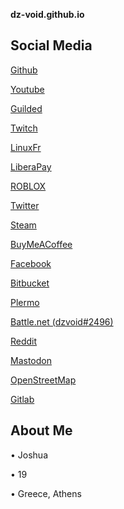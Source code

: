 **dz-void.github.io**
  
**Social Media**
----------------
  [Github](https://github.com/dz-void)
  
  [Youtube](https://www.youtube.com/channel/UCMW5Dxg_XH0sosr7GNiskwQ)
  
  [Guilded](https://guilded.gg/dzvoids-cult)
  
  [Twitch](https://twitch.tv/dz_void)
  
  [LinuxFr](https://linuxfr.org/users/dzvoid)
  
  [LiberaPay](https://liberapay.com/dz-void/)
  
  [ROBLOX](https://www.roblox.com/users/3247147868/profile)
  
  [Twitter](https://twitter.com/DzVoid)
  
  [Steam](https://steamcommunity.com/id/dz-void)
  
  [BuyMeACoffee](https://www.buymeacoffee.com/dz.void)
  
  [Facebook](https://facebook.com/profile.php?id=100077212432383)
  
  [Bitbucket](https://bitbucket.org/dzvoid/)
  
  [Plermo](https://blob.cat/dz-void)
  
  [Battle.net (dzvoid#2496)](https://battle.net/)
  
  [Reddit](https://www.reddit.com/user/dzvoid)
  
  [Mastodon](https://c.im/@dzvoid)
  
  [OpenStreetMap](https://www.openstreetmap.org/user/dzvoid)
  
  [Gitlab](https://gitlab.com/official.dz.void)
  
**About Me**
------------
  • Joshua
  
  • 19
  
  • Greece, Athens

